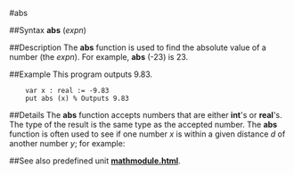 
#abs

##Syntax
**abs** (_expn_)



##Description
The **abs** function is used to find the absolute value of a number (the _expn_). For example, **abs** (-23) is 23.



##Example
This program outputs 9.83.


        var x : real := -9.83
        put abs (x) % Outputs 9.83
##Details
The **abs** function accepts numbers that are either **int**'s or **real**'s. The type of the result is the same type as the accepted number. The **abs** function is often used to see if one number _x_ is within a given distance _d_ of another number _y_; for example:






##See also
predefined unit **[mathmodule.html](Math)**.


